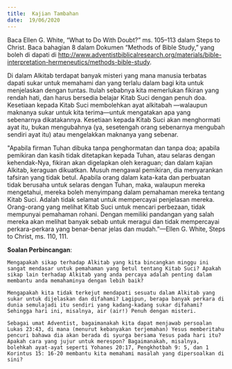 ```yaml
---
title:  Kajian Tambahan
date:  19/06/2020
---
```


Baca Ellen G. White, “What to Do With Doubt?” ms. 105–113 dalam Steps to Christ. Baca bahagian 8 dalam Dokumen “Methods of Bible Study,” yang boleh di dapati di http://www.adventistbiblicalresearch.org/materials/bible-interpretation-hermeneutics/methods-bible-study.

Di dalam Alkitab terdapat banyak misteri yang mana manusia terbatas dapati sukar untuk memahami dan yang terlalu dalam bagi kita untuk menjelaskan dengan tuntas. Itulah sebabnya kita memerlukan fikiran yang rendah hati, dan harus bersedia belajar Kitab Suci dengan penuh doa.   Kesetiaan kepada Kitab Suci membolehkan ayat alkitabah —walaupun maknanya sukar untuk kita terima—untuk mengatakan apa yang sebenarnya dikatakannya. Kesetiaan kepada Kitab Suci akan menghormati ayat itu, bukan mengubahnya  (ya, sesetengah orang sebenarnya mengubah sendiri ayat itu) atau mengelakkan maknanya yang sebenar.

"Apabila firman Tuhan dibuka tanpa penghormatan dan tanpa doa; apabila pemikiran dan kasih tidak ditetapkan kepada Tuhan, atau selaras dengan kehendak-Nya, fikiran akan digelapkan oleh keraguan; dan dalam kajian Alkitab, keraguan dikuatkan. Musuh mengawal pemikiran,  dia menyarankan tafsiran yang tidak betul. Apabila orang  dalam kata-kata dan perbuatan tidak berusaha untuk selaras dengan Tuhan, maka, walaupun mereka mengetahui, mereka boleh menyimpang dalam pemahaman mereka tentang Kitab Suci. Adalah  tidak selamat untuk mempercayai penjelasan mereka. Orang-orang yang melihat Kitab Suci untuk mencari perbezaan, tidak mempunyai pemahaman rohani. Dengan memiliki pandangan yang salah mereka akan melihat banyak sebab untuk meragui dan tidak mempercayai perkara-perkara yang benar-benar jelas dan mudah.”—Ellen G. White, Steps to Christ, ms. 110, 111.

**Soalan Perbincangan**:

`Mengapakah sikap terhadap Alkitab yang kita bincangkan minggu ini sangat mendasar untuk pemahaman yang betul tentang Kitab Suci? Apakah sikap lain terhadap Alkitab yang anda percaya adalah penting dalam membantu anda memahaminya dengan lebih baik?`

`Mengapakah kita tidak terkejut mendapati sesuatu dalam Alkitab yang sukar untuk dijelaskan dan difahami? Lagipun, berapa banyak perkara di dunia semulajadi itu sendiri yang kadang-kadang sukar difahami? Sehingga hari ini, misalnya, air (air!) Penuh dengan misteri.`

`Sebagai umat Adventist, bagaimanakah kita dapat menjawab persoalan Lukas 23:43, di mana (menurut kebanyakan terjemahan) Yesus memberitahu pencuri bahawa dia akan berada di syurga bersama Yesus pada hari itu? Apakah cara yang jujur untuk merespon? Bagaimanakah, misalnya, bolehkah ayat-ayat seperti Yohanes 20:17, Pengkhotbah 9: 5, dan 1 Korintus 15: 16-20 membantu kita memahami masalah yang dipersoalkan di sini?`